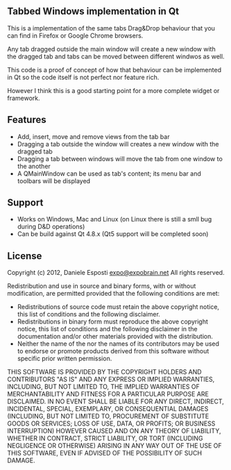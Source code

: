 ## Tabbed Windows implementation in Qt
This is a implementation of the same tabs Drag&Drop behaviour that you can find
in Firefox or Google Chrome browsers.

Any tab dragged outside the main window will create a new window with the
dragged tab and tabs  can be moved between different windwos as well.

This code is a proof of concept of how that behaviour can be implemented in Qt
so the code itself is not perfect nor feature rich.

However I think this is a good starting point for a more complete widget or
framework.

## Features
* Add, insert, move and remove views from the tab bar
* Dragging a tab outside the window will creates a new window with the dragged
  tab
* Dragging a tab between windows will move the tab from one window to the
  another
* A QMainWindow can be used as tab's content; its menu bar and toolbars will be
  displayed

## Support
* Works on Windows, Mac and Linux (on Linux there is still a smll bug during
  D&D operations)
* Can be build against Qt 4.8.x (Qt5 support will be completed soon)

## License
Copyright (c) 2012, Daniele Esposti <expo@expobrain.net>
All rights reserved.

Redistribution and use in source and binary forms, with or without
modification, are permitted provided that the following conditions are met:
* Redistributions of source code must retain the above copyright
  notice, this list of conditions and the following disclaimer.
* Redistributions in binary form must reproduce the above copyright
  notice, this list of conditions and the following disclaimer in the
  documentation and/or other materials provided with the distribution.
* Neither the name of the <organization> nor the
  names of its contributors may be used to endorse or promote products
  derived from this software without specific prior written permission.

THIS SOFTWARE IS PROVIDED BY THE COPYRIGHT HOLDERS AND CONTRIBUTORS "AS IS" AND
ANY EXPRESS OR IMPLIED WARRANTIES, INCLUDING, BUT NOT LIMITED TO, THE IMPLIED
WARRANTIES OF MERCHANTABILITY AND FITNESS FOR A PARTICULAR PURPOSE ARE
DISCLAIMED. IN NO EVENT SHALL <COPYRIGHT HOLDER> BE LIABLE FOR ANY
DIRECT, INDIRECT, INCIDENTAL, SPECIAL, EXEMPLARY, OR CONSEQUENTIAL DAMAGES
(INCLUDING, BUT NOT LIMITED TO, PROCUREMENT OF SUBSTITUTE GOODS OR SERVICES;
LOSS OF USE, DATA, OR PROFITS; OR BUSINESS INTERRUPTION) HOWEVER CAUSED AND
ON ANY THEORY OF LIABILITY, WHETHER IN CONTRACT, STRICT LIABILITY, OR TORT
(INCLUDING NEGLIGENCE OR OTHERWISE) ARISING IN ANY WAY OUT OF THE USE OF THIS
SOFTWARE, EVEN IF ADVISED OF THE POSSIBILITY OF SUCH DAMAGE.
